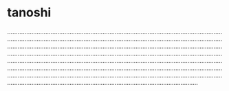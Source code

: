 # tanoshi

..................................................................................................................................................................................................................................................................................................................................................................................................................................................................................................................................................................................................................................................................................................................................................................................................................................................................................................................................................................................................................